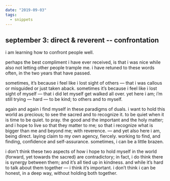 ```yaml
---
date: "2019-09-03"
tags:
  - snippets
---
```

## september 3: direct & reverent -- confrontation

i am learning how to confront people well.

perhaps the best compliment i have ever received, is that i was nice while also not letting other people trample me. i have retuned to these words often, in the two years that have passed.

sometimes, it’s because i feel like i lost sight of others — that i was callous or misguided or just taken aback. sometimes it’s because i feel like i lost sight of myself — that i did let myself get walked all over. yet here i am; i’m still trying — hard — to be kind; to others and to myself.

again and again i find myself in these paradigms of duals. i want to hold this world as precious; to see the sacred and to recognize it. to be quiet when it is time to be quiet. to pray. the good and the important and the holy matter; and i hope to live so that they matter to me; so that i recognize what is bigger than me and beyond me; with reverence. — and yet also here i am, being direct. laying claim to my own agency, fiercely. working to find, and finding, confidence and self-assurance. sometimes, i can be a little brazen.

i don’t think these two aspects of how i hope to hold myself in the world (forward, yet towards the sacred) are contradictory; in fact, i do think there is synergy between them; and it’s all tied up in kindness. and while it’s hard to talk about them together — i think it’s important. i don’t think i can be honest, in a deep way, without holding both together.
